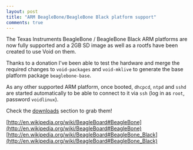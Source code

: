 ```yaml
---
layout: post
title: "ARM BeagleBone/BeagleBone Black platform support"
comments: true
---
```


The Texas Instruments BeagleBone / BeagleBone Black ARM platforms are now fully
supported and a 2GB SD image as well as a rootfs have been created to use Void on them.

Thanks to a donation I've been able to test the hardware and merge the required changes
to `void-packages` and `void-mklive` to generate the base platform package `beaglebone-base`.

As any other supported ARM platform, once booted, `dhcpcd`, `ntpd` and `sshd` are started
automatically to be able to connect to it via `ssh` (log in as `root`, password `voidlinux`).

Check the [downloads](http://www.voidlinux.eu/#download) section to grab them!

[http://en.wikipedia.org/wiki/BeagleBoard#BeagleBone](http://en.wikipedia.org/wiki/BeagleBoard#BeagleBone)
[http://en.wikipedia.org/wiki/BeagleBoard#BeagleBone_Black](http://en.wikipedia.org/wiki/BeagleBoard#BeagleBone_Black)

